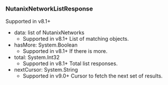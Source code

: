 ### NutanixNetworkListResponse
Supported in v8.1+

- data: list of NutanixNetworks
  - Supported in v8.1+
  List of matching objects.
- hasMore: System.Boolean
  - Supported in v8.1+
  If there is more.
- total: System.Int32
  - Supported in v8.1+
  Total list responses.
- nextCursor: System.String
  - Supported in v9.0+
  Cursor to fetch the next set of results.
